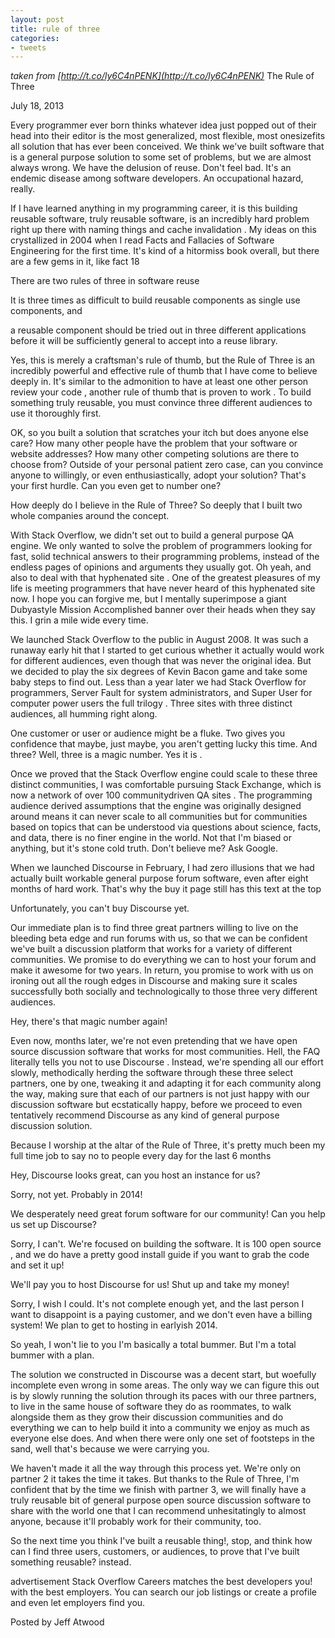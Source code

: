 ```yaml
---
layout: post
title: rule of three
categories:
- tweets
---
```

*taken from [http://t.co/ly6C4nPENK](http://t.co/ly6C4nPENK)*
The Rule of Three

July 18, 2013

Every programmer ever born thinks whatever idea just popped out of their head into their editor is the most generalized, most flexible, most onesizefits all solution that has ever been conceived. We think we've built software that is a general purpose solution to some set of problems, but we are almost always wrong. We have the delusion of reuse. Don't feel bad. It's an endemic disease among software developers. An occupational hazard, really.

If I have learned anything in my programming career, it is this building reusable software, truly reusable software, is an incredibly hard problem  right up there with naming things and cache invalidation . My ideas on this crystallized in 2004 when I read Facts and Fallacies of Software Engineering for the first time. It's kind of a hitormiss book overall, but there are a few gems in it, like fact 18

There are two rules of three in software reuse

It is three times as difficult to build reusable components as single use components, and

a reusable component should be tried out in three different applications before it will be sufficiently general to accept into a reuse library.

Yes, this is merely a craftsman's rule of thumb, but the Rule of Three is an incredibly powerful and effective rule of thumb that I have come to believe deeply in. It's similar to the admonition to have at least one other person review your code , another rule of thumb that is proven to work . To build something truly reusable, you must convince three different audiences to use it thoroughly first.

OK, so you built a solution that scratches your itch  but does anyone else care? How many other people have the problem that your software or website addresses? How many other competing solutions are there to choose from? Outside of your personal patient zero case, can you convince anyone to willingly, or even enthusiastically, adopt your solution? That's your first hurdle. Can you even get to number one?

How deeply do I believe in the Rule of Three? So deeply that I built two whole companies around the concept.

With Stack Overflow, we didn't set out to build a general purpose QA engine. We only wanted to solve the problem of programmers looking for fast, solid technical answers to their programming problems, instead of the endless pages of opinions and arguments they usually got. Oh yeah, and also to deal with that hyphenated site . One of the greatest pleasures of my life is meeting programmers that have never heard of this hyphenated site now. I hope you can forgive me, but I mentally superimpose a giant Dubyastyle Mission Accomplished banner over their heads when they say this. I grin a mile wide every time.

We launched Stack Overflow to the public in August 2008. It was such a runaway early hit that I started to get curious whether it actually would work for different audiences, even though that was never the original idea. But we decided to play the six degrees of Kevin Bacon game and take some baby steps to find out. Less than a year later we had Stack Overflow for programmers, Server Fault for system administrators, and Super User for computer power users  the full trilogy . Three sites with three distinct audiences, all humming right along.

One customer or user or audience might be a fluke. Two gives you confidence that maybe, just maybe, you aren't getting lucky this time. And three? Well, three is a magic number. Yes it is .

Once we proved that the Stack Overflow engine could scale to these three distinct communities, I was comfortable pursuing Stack Exchange, which is now a network of over 100 communitydriven QA sites . The programming audience derived assumptions that the engine was originally designed around means it can never scale to all communities  but for communities based on topics that can be understood via questions about science, facts, and data, there is no finer engine in the world. Not that I'm biased or anything, but it's stone cold truth. Don't believe me? Ask Google.

When we launched Discourse in February, I had zero illusions that we had actually built workable general purpose forum software, even after eight months of hard work. That's why the buy it page still has this text at the top 

Unfortunately, you can't buy Discourse  yet.

Our immediate plan is to find three great partners willing to live on the bleeding beta edge and run forums with us, so that we can be confident we've built a discussion platform that works for a variety of different communities. We promise to do everything we can to host your forum and make it awesome for two years. In return, you promise to work with us on ironing out all the rough edges in Discourse and making sure it scales successfully  both socially and technologically  to those three very different audiences.

Hey, there's that magic number again!

Even now, months later, we're not even pretending that we have open source discussion software that works for most communities. Hell, the FAQ literally tells you not to use Discourse . Instead, we're spending all our effort slowly, methodically herding the software through these three select partners, one by one, tweaking it and adapting it for each community along the way, making sure that each of our partners is not just happy with our discussion software but ecstatically happy, before we proceed to even tentatively recommend Discourse as any kind of general purpose discussion solution.

Because I worship at the altar of the Rule of Three, it's pretty much been my full time job to say no to people every day for the last 6 months

Hey, Discourse looks great, can you host an instance for us?

Sorry, not yet. Probably in 2014!

We desperately need great forum software for our community! Can you help us set up Discourse?

Sorry, I can't. We're focused on building the software. It is 100 open source , and we do have a pretty good install guide if you want to grab the code and set it up!

We'll pay you to host Discourse for us! Shut up and take my money!

Sorry, I wish I could. It's not complete enough yet, and the last person I want to disappoint is a paying customer, and we don't even have a billing system! We plan to get to hosting in earlyish 2014.

So yeah, I won't lie to you  I'm basically a total bummer. But I'm a total bummer with a plan.

The solution we constructed in Discourse was a decent start, but woefully incomplete  even wrong in some areas. The only way we can figure this out is by slowly running the solution through its paces with our three partners, to live in the same house of software they do as roommates, to walk alongside them as they grow their discussion communities and do everything we can to help build it into a community we enjoy as much as everyone else does. And when there were only one set of footsteps in the sand, well  that's because we were carrying you.

We haven't made it all the way through this process yet. We're only on partner 2 it takes the time it takes. But thanks to the Rule of Three, I'm confident that by the time we finish with partner 3, we will finally have a truly reusable bit of general purpose open source discussion software to share with the world  one that I can recommend unhesitatingly to almost anyone, because it'll probably work for their community, too.

So the next time you think I've built a reusable thing!, stop, and think how can I find three users, customers, or audiences, to prove that I've built something reusable? instead.

advertisement Stack Overflow Careers matches the best developers you! with the best employers. You can search our job listings or create a profile and even let employers find you.

Posted by Jeff Atwood


